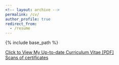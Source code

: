 ```yaml
---
<!-- layout: archive -->
permalink: /cv/
author_profile: true
redirect_from:
  - /resume
---
```


{% include base_path %}

[Click to View My Up-to-date Curriculum Vitae [PDF]](http://polishman.github.io/files/CV_kazh.pdf) <br>
[Scans of certificates](https://kazhymurat.ml/files/Aknazar%20Final%20Final%20cert.pdf)
<!-- <embed src="http://lantaoyu.com/files/lantaoyu_cv.pdf" width="650" height="1800" type='application/pdf'> -->
